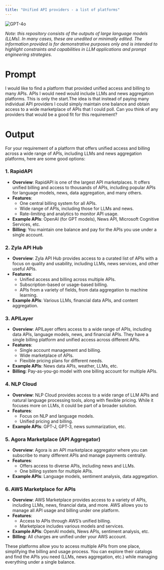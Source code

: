 ```yaml
---
title: "Unified API providers - a list of platforms"
---
```

![GPT-4o](https://img.shields.io/badge/GPT--4o-3333FF?style=for-the-badge&logo=openai&logoColor=white)



*Note: this repository consists of the outputs of large language models (LLMs). In many cases, these are unedited or minimally edited. The information provided is for demonstrative purposes only and is intended to highlight constraints and capabilities in LLM applications and prompt engineering strategies.*


# Prompt

I would like to find a platform that provided unified access and billing to many APIs. APIs I would need would include LLMs and news aggregation platforms. This is only the start.The idea is that instead of paying many individual API providers I could simply maintain one balance and obtain access to a wide marketplace of APIs that I could poll. Can you think of any providers that would be a good fit for this requirement?

# Output

For your requirement of a platform that offers unified access and billing across a wide range of APIs, including LLMs and news aggregation platforms, here are some good options:

### 1. **RapidAPI**
   - **Overview**: RapidAPI is one of the largest API marketplaces. It offers unified billing and access to thousands of APIs, including popular APIs for language models, news, data aggregation, and many others.
   - **Features**:
     - One central billing system for all APIs.
     - Wide range of APIs, including those for LLMs and news.
     - Rate-limiting and analytics to monitor API usage.
   - **Example APIs**: OpenAI (for GPT models), News API, Microsoft Cognitive Services, etc.
   - **Billing**: You maintain one balance and pay for the APIs you use under a single account.

### 2. **Zyla API Hub**
   - **Overview**: Zyla API Hub provides access to a curated list of APIs with a focus on quality and usability, including LLMs, news services, and other useful APIs. 
   - **Features**:
     - Unified access and billing across multiple APIs.
     - Subscription-based or usage-based billing.
     - APIs from a variety of fields, from data aggregation to machine learning.
   - **Example APIs**: Various LLMs, financial data APIs, and content aggregation.
   
### 3. **APILayer**
   - **Overview**: APILayer offers access to a wide range of APIs, including data APIs, language models, news, and financial APIs. They have a single billing platform and unified access across different APIs.
   - **Features**:
     - Single account management and billing.
     - Wide marketplace of APIs.
     - Flexible pricing plans for different needs.
   - **Example APIs**: News data APIs, weather, LLMs, etc.
   - **Billing**: Pay-as-you-go model with one billing account for multiple APIs.

### 4. **NLP Cloud**
   - **Overview**: NLP Cloud provides access to a wide range of LLM APIs and natural language processing tools, along with flexible pricing. While it focuses more on LLMs, it could be part of a broader solution.
   - **Features**:
     - Focus on NLP and language models.
     - Unified pricing and billing.
   - **Example APIs**: GPT-J, GPT-3, news summarization, etc.

### 5. **Agora Marketplace (API Aggregator)**
   - **Overview**: Agora is an API marketplace aggregator where you can subscribe to many different APIs and manage payments centrally.
   - **Features**:
     - Offers access to diverse APIs, including news and LLMs.
     - One billing system for multiple APIs.
   - **Example APIs**: Language models, sentiment analysis, data aggregation.

### 6. **AWS Marketplace for APIs**
   - **Overview**: AWS Marketplace provides access to a variety of APIs, including LLMs, news, financial data, and more. AWS allows you to manage all API usage and billing under one platform.
   - **Features**:
     - Access to APIs through AWS’s unified billing.
     - Marketplace includes various models and services.
   - **Example APIs**: OpenAI models, News APIs, sentiment analysis, etc.
   - **Billing**: All charges are unified under your AWS account.

These platforms allow you to access multiple APIs from one place, simplifying the billing and usage process. You can explore their catalogs and find the APIs you need (LLMs, news aggregation, etc.) while managing everything under a single balance.